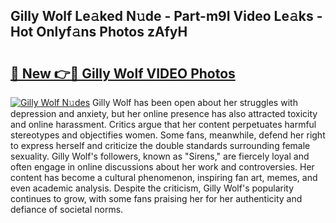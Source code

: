 ## Gilly Wolf Le𝚊ked N𝚞de - Part-m9I Video Le𝚊ks - Hot Onlyf𝚊ns Photos zAfyH

# <h2><a href="http://ab52465.deff.icu/?id=Gilly+Wolf">🔗 New 👉🔴 Gilly Wolf VIDEO Photos</a></h2>

[![Gilly Wolf N𝚞des](https://i.imgur.com/rIISA9y.gif)](http://ab52465.deff.icu/?id=Gilly+Wolf)
Gilly Wolf has been open about her struggles with depression and anxiety, but her online presence has also attracted toxicity and online harassment. Critics argue that her content perpetuates harmful stereotypes and objectifies women. Some fans, meanwhile, defend her right to express herself and criticize the double standards surrounding female sexuality. Gilly Wolf's followers, known as "Sirens," are fiercely loyal and often engage in online discussions about her work and controversies. Her content has become a cultural phenomenon, inspiring fan art, memes, and even academic analysis. Despite the criticism, Gilly Wolf's popularity continues to grow, with some fans praising her for her authenticity and defiance of societal norms.
